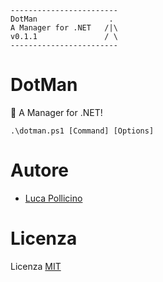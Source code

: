 ```
------------------------
DotMan                .
A Manager for .NET   /|\
v0.1.1               / \
------------------------
```

# DotMan

🧩 A Manager for .NET!

```
.\dotman.ps1 [Command] [Options]
```



# Autore

- [Luca Pollicino](https://github.com/reallukee)



# Licenza

Licenza [MIT](./LICENSE)
